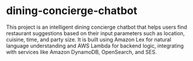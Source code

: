# dining-concierge-chatbot

This project is an intelligent dining concierge chatbot that helps users find restaurant suggestions based on their input parameters such as location, cuisine, time, and party size. It is built using Amazon Lex for natural language understanding and AWS Lambda for backend logic, integrating with services like Amazon DynamoDB, OpenSearch, and SES.
